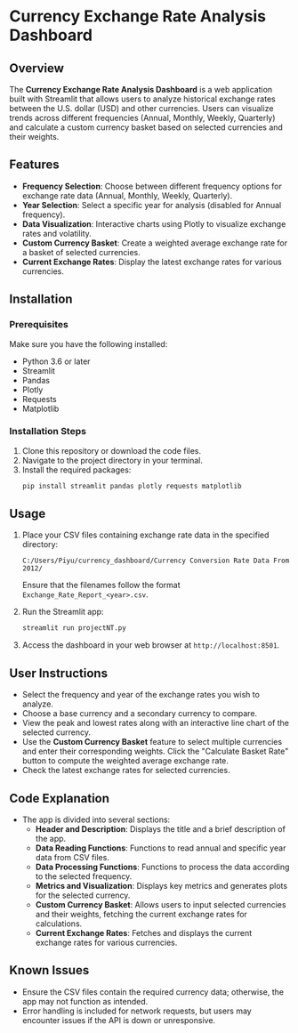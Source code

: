 # Currency Exchange Rate Analysis Dashboard

## Overview
The **Currency Exchange Rate Analysis Dashboard** is a web application built with Streamlit that allows users to analyze historical exchange rates between the U.S. dollar (USD) and other currencies. Users can visualize trends across different frequencies (Annual, Monthly, Weekly, Quarterly) and calculate a custom currency basket based on selected currencies and their weights.

## Features
- **Frequency Selection**: Choose between different frequency options for exchange rate data (Annual, Monthly, Weekly, Quarterly).
- **Year Selection**: Select a specific year for analysis (disabled for Annual frequency).
- **Data Visualization**: Interactive charts using Plotly to visualize exchange rates and volatility.
- **Custom Currency Basket**: Create a weighted average exchange rate for a basket of selected currencies.
- **Current Exchange Rates**: Display the latest exchange rates for various currencies.

## Installation

### Prerequisites
Make sure you have the following installed:
- Python 3.6 or later
- Streamlit
- Pandas
- Plotly
- Requests
- Matplotlib

### Installation Steps
1. Clone this repository or download the code files.
2. Navigate to the project directory in your terminal.
3. Install the required packages:
   ```bash
   pip install streamlit pandas plotly requests matplotlib
   ```

## Usage
1. Place your CSV files containing exchange rate data in the specified directory:
   ```
   C:/Users/Piyu/currency_dashboard/Currency Conversion Rate Data From 2012/
   ```
   Ensure that the filenames follow the format `Exchange_Rate_Report_<year>.csv`.

2. Run the Streamlit app:
   ```bash
   streamlit run projectNT.py

3. Access the dashboard in your web browser at `http://localhost:8501`.

## User Instructions
- Select the frequency and year of the exchange rates you wish to analyze.
- Choose a base currency and a secondary currency to compare.
- View the peak and lowest rates along with an interactive line chart of the selected currency.
- Use the **Custom Currency Basket** feature to select multiple currencies and enter their corresponding weights. Click the "Calculate Basket Rate" button to compute the weighted average exchange rate.
- Check the latest exchange rates for selected currencies.

## Code Explanation
- The app is divided into several sections:
  - **Header and Description**: Displays the title and a brief description of the app.
  - **Data Reading Functions**: Functions to read annual and specific year data from CSV files.
  - **Data Processing Functions**: Functions to process the data according to the selected frequency.
  - **Metrics and Visualization**: Displays key metrics and generates plots for the selected currency.
  - **Custom Currency Basket**: Allows users to input selected currencies and their weights, fetching the current exchange rates for calculations.
  - **Current Exchange Rates**: Fetches and displays the current exchange rates for various currencies.

## Known Issues
- Ensure the CSV files contain the required currency data; otherwise, the app may not function as intended.
- Error handling is included for network requests, but users may encounter issues if the API is down or unresponsive.
